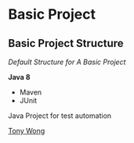 # Basic Project
## Basic Project Structure

*Default Structure for A Basic Project*

**Java 8**

* Maven
* JUnit

Java Project for test automation

[Tony Wong](https://github.com/TStarboard)